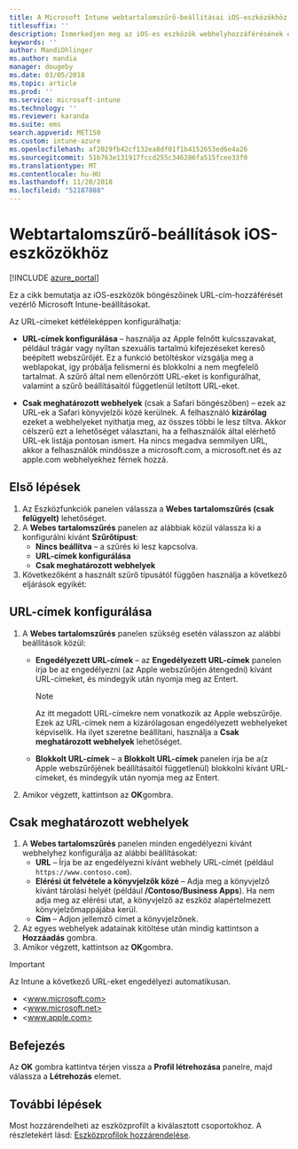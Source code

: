 ```yaml
---
title: A Microsoft Intune webtartalomszűrő-beállításai iOS-eszközökhöz
titlesuffix: ''
description: Ismerkedjen meg az iOS-es eszközök webhelyhozzáférésének engedélyezésére és letiltására szolgáló Microsoft Intune-beállításokkal.
keywords: ''
author: MandiOhlinger
ms.author: mandia
manager: dougeby
ms.date: 03/05/2018
ms.topic: article
ms.prod: ''
ms.service: microsoft-intune
ms.technology: ''
ms.reviewer: karanda
ms.suite: ems
search.appverid: MET150
ms.custom: intune-azure
ms.openlocfilehash: af2029fb42cf132ea8df01f1b4152653ed6e4a26
ms.sourcegitcommit: 51b763e131917fccd255c346286fa515fcee33f0
ms.translationtype: MT
ms.contentlocale: hu-HU
ms.lasthandoff: 11/20/2018
ms.locfileid: "52187888"
---
```

# <a name="web-content-filter-settings-for-ios-devices"></a>Webtartalomszűrő-beállítások iOS-eszközökhöz

[!INCLUDE [azure_portal](./includes/azure_portal.md)]

Ez a cikk bemutatja az iOS-eszközök böngészőinek URL-cím-hozzáférését vezérlő Microsoft Intune-beállításokat.

Az URL-címeket kétféleképpen konfigurálhatja:

- **URL-címek konfigurálása** – használja az Apple felnőtt kulcsszavakat, például trágár vagy nyíltan szexuális tartalmú kifejezéseket kereső beépített webszűrőjét. Ez a funkció betöltéskor vizsgálja meg a weblapokat, így próbálja felismerni és blokkolni a nem megfelelő tartalmat. A szűrő által nem ellenőrzött URL-eket is konfigurálhat, valamint a szűrő beállításaitól függetlenül letiltott URL-eket.

- **Csak meghatározott webhelyek** (csak a Safari böngészőben) – ezek az URL-ek a Safari könyvjelzői közé kerülnek. A felhasználó **kizárólag** ezeket a webhelyeket nyithatja meg, az összes többi le lesz tiltva. Akkor célszerű ezt a lehetőséget választani, ha a felhasználók által elérhető URL-ek listája pontosan ismert.
Ha nincs megadva semmilyen URL, akkor a felhasználók mindössze a microsoft.com, a microsoft.net és az apple.com webhelyekhez férnek hozzá.

## <a name="get-started"></a>Első lépések

1. Az Eszközfunkciók panelen válassza a **Webes tartalomszűrés (csak felügyelt)** lehetőséget.
2. A **Webes tartalomszűrés** panelen az alábbiak közül válassza ki a konfigurálni kívánt **Szűrőtípust**:
    - **Nincs beállítva** – a szűrés ki lesz kapcsolva.
    - **URL-címek konfigurálása**
    - **Csak meghatározott webhelyek**
3. Következőként a használt szűrő típusától függően használja a következő eljárások egyikét:


## <a name="configure-urls"></a>URL-címek konfigurálása

1. A **Webes tartalomszűrés** panelen szükség esetén válasszon az alábbi beállítások közül:
   - **Engedélyezett URL-címek** – az **Engedélyezett URL-címek** panelen írja be az engedélyezni (az Apple webszűrőjén átengedni) kívánt URL-címeket, és mindegyik után nyomja meg az Entert.
     > [!NOTE]
     > Az itt megadott URL-címekre nem vonatkozik az Apple webszűrője. Ezek az URL-címek nem a kizárólagosan engedélyezett webhelyeket képviselik. Ha ilyet szeretne beállítani, használja a **Csak meghatározott webhelyek** lehetőséget.

   - **Blokkolt URL-címek** – a **Blokkolt URL-címek** panelen írja be a(z Apple webszűrőjének beállításaitól függetlenül) blokkolni kívánt URL-címeket, és mindegyik után nyomja meg az Entert.
2. Amikor végzett, kattintson az **OK**gombra.


## <a name="specific-websites-only"></a>Csak meghatározott webhelyek

1. A **Webes tartalomszűrés** panelen minden engedélyezni kívánt webhelyhez konfigurálja az alábbi beállításokat:
    - **URL** – Írja be az engedélyezni kívánt webhely URL-címét (például `https://www.contoso.com`).
    - **Elérési út felvétele a könyvjelzők közé** – Adja meg a könyvjelző kívánt tárolási helyét (például **/Contoso/Business Apps**). Ha nem adja meg az elérési utat, a könyvjelző az eszköz alapértelmezett könyvjelzőmappájába kerül.
    - **Cím** – Adjon jellemző címet a könyvjelzőnek.
2. Az egyes webhelyek adatainak kitöltése után mindig kattintson a **Hozzáadás** gombra.
3. Amikor végzett, kattintson az **OK**gombra.

> [!IMPORTANT]
> Az Intune a következő URL-eket engedélyezi automatikusan.
> - <www.microsoft.com>
> - <www.microsoft.net>
> - <www.apple.com>

## <a name="finish-up"></a>Befejezés

Az **OK** gombra kattintva térjen vissza a **Profil létrehozása** panelre, majd válassza a **Létrehozás** elemet.

## <a name="next-steps"></a>További lépések

Most hozzárendelheti az eszközprofilt a kiválasztott csoportokhoz. A részletekért lásd: [Eszközprofilok hozzárendelése](device-profile-assign.md).
